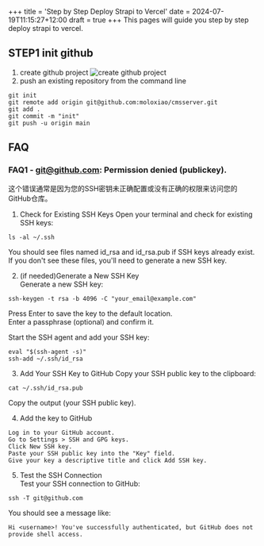 +++
title = 'Step by Step Deploy Strapi to Vercel'
date = 2024-07-19T11:15:27+12:00
draft = true
+++
This pages will guide you step by step deploy strapi to vercel.  

## STEP1 init github
1. create github project
![create github project](/images/step-by-step-deploy-strapi-vercel-01.png)
2. push an existing repository from the command line  
```
git init
git remote add origin git@github.com:moloxiao/cmsserver.git
git add .
git commit -m "init"
git push -u origin main
```




## FAQ 
### FAQ1 - git@github.com: Permission denied (publickey).
这个错误通常是因为您的SSH密钥未正确配置或没有正确的权限来访问您的GitHub仓库。
1. Check for Existing SSH Keys
Open your terminal and check for existing SSH keys:
```
ls -al ~/.ssh
```
You should see files named id_rsa and id_rsa.pub if SSH keys already exist. If you don't see these files, you'll need to generate a new SSH key.

2. (if needed)Generate a New SSH Key  
Generate a new SSH key:
```
ssh-keygen -t rsa -b 4096 -C "your_email@example.com"
```
Press Enter to save the key to the default location.  
Enter a passphrase (optional) and confirm it.  
  
Start the SSH agent and add your SSH key:
```
eval "$(ssh-agent -s)"
ssh-add ~/.ssh/id_rsa
```
  
3. Add Your SSH Key to GitHub
Copy your SSH public key to the clipboard:  
```
cat ~/.ssh/id_rsa.pub
```
Copy the output (your SSH public key).  

4. Add the key to GitHub  
```
Log in to your GitHub account.  
Go to Settings > SSH and GPG keys.  
Click New SSH key.  
Paste your SSH public key into the "Key" field.  
Give your key a descriptive title and click Add SSH key.  
```
5.  Test the SSH Connection  
Test your SSH connection to GitHub:  
```
ssh -T git@github.com
```

You should see a message like:  
```
Hi <username>! You've successfully authenticated, but GitHub does not provide shell access.
```

